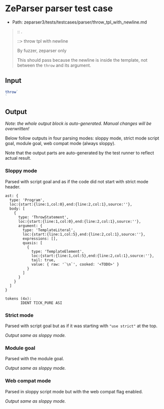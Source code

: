 # ZeParser parser test case

- Path: zeparser3/tests/testcases/parser/throw_tpl_with_newline.md

> :: .
>
> ::> throw tpl with newline
>
> By fuzzer, zeparser only
>
> This should pass because the newline is inside the template, not between the `throw` and its argument.

## Input

`````js
throw`
`
`````

## Output

_Note: the whole output block is auto-generated. Manual changes will be overwritten!_

Below follow outputs in four parsing modes: sloppy mode, strict mode script goal, module goal, web compat mode (always sloppy).

Note that the output parts are auto-generated by the test runner to reflect actual result.

### Sloppy mode

Parsed with script goal and as if the code did not start with strict mode header.

`````
ast: {
  type: 'Program',
  loc:{start:{line:1,col:0},end:{line:2,col:1},source:''},
  body: [
    {
      type: 'ThrowStatement',
      loc:{start:{line:1,col:0},end:{line:2,col:1},source:''},
      argument: {
        type: 'TemplateLiteral',
        loc:{start:{line:1,col:5},end:{line:2,col:1},source:''},
        expressions: [],
        quasis: [
          {
            type: 'TemplateElement',
            loc:{start:{line:1,col:5},end:{line:2,col:1},source:''},
            tail: true,
            value: { raw: '`\n`', cooked: '<TODO>' }
          }
        ]
      }
    }
  ]
}

tokens (4x):
       IDENT TICK_PURE ASI
`````

### Strict mode

Parsed with script goal but as if it was starting with `"use strict"` at the top.

_Output same as sloppy mode._

### Module goal

Parsed with the module goal.

_Output same as sloppy mode._

### Web compat mode

Parsed in sloppy script mode but with the web compat flag enabled.

_Output same as sloppy mode._
